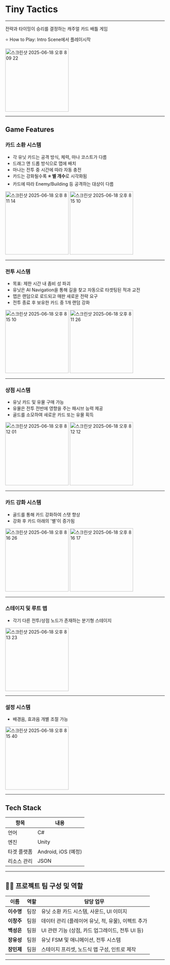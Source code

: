 # Tiny Tactics
---
전략과 타이밍이 승리를 결정하는 캐주얼 카드 배틀 게임

⭐️ How to Play: Intro Scene에서 플레이시작

<img width="200" alt="스크린샷 2025-06-18 오후 8 09 22" src="https://github.com/user-attachments/assets/0b9f1fbd-ba18-41ac-af27-dfb7a534d9d9" />

---

## Game Features

### 카드 소환 시스템
- 각 유닛 카드는 공격 방식, 체력, 마나 코스트가 다름
- 드래그 앤 드롭 방식으로 맵에 배치
- 마나는 전투 중 시간에 따라 자동 충전
- 카드는 강화될수록 **⭐ 별 개수**로 시각화됨
- 카드에 따라 Enemy/Building 등 공격하는 대상이 다름
  
<img width="200" alt="스크린샷 2025-06-18 오후 8 11 14" src="https://github.com/user-attachments/assets/33a07596-d12e-4403-9a07-d97752cb94a2" />  <img width="200" alt="스크린샷 2025-06-18 오후 8 15 10" src="https://github.com/user-attachments/assets/1f9754a1-adc1-46c1-b87b-6144c261b39c" />

---

### 전투 시스템
- 목표: 제한 시간 내 좀비 성 파괴
- 유닛은 AI Navigation을 통해 길을 찾고 자동으로 타겟팅된 적과 교전
- 맵은 랜덤으로 로드되고 매판 새로운 전략 요구
- 전투 종료 후 보유한 카드 중 1개 랜덤 강화
  
<img width="200" alt="스크린샷 2025-06-18 오후 8 15 10" src="https://github.com/user-attachments/assets/2d693592-2c43-4c50-8a8e-be4a56656c9b" />  <img width="200" alt="스크린샷 2025-06-18 오후 8 11 26" src="https://github.com/user-attachments/assets/44d2d03b-53d3-4a54-8ea2-3e12ee1468cc" />

---

### 상점 시스템
- 유닛 카드 및 유물 구매 가능
- 유물은 전투 전반에 영향을 주는 패시브 능력 제공
- 골드를 소모하여 새로운 카드 또는 유물 획득
  
<img width="200" alt="스크린샷 2025-06-18 오후 8 12 01" src="https://github.com/user-attachments/assets/89cd1801-7b41-43d6-93cb-c73819fc4c41" />  <img width="200" alt="스크린샷 2025-06-18 오후 8 12 12" src="https://github.com/user-attachments/assets/9e59db36-ca1c-41d8-83c8-f7f4f8bf0343" />

---

### 카드 강화 시스템
- 골드를 통해 카드 강화하여 스탯 향상
- 강화 후 카드 아래의 '별'이 증가됨
  
<img width="200" alt="스크린샷 2025-06-18 오후 8 16 26" src="https://github.com/user-attachments/assets/4eab83f0-2087-426b-b967-a1299854cca9" />  <img width="200" alt="스크린샷 2025-06-18 오후 8 16 17" src="https://github.com/user-attachments/assets/07591d3e-9bea-4a3c-8630-cf80688223e2" />

---

### 스테이지 및 루트 맵
- 각기 다른 전투/상점 노드가 존재하는 분기형 스테이지
    
<img width="200" alt="스크린샷 2025-06-18 오후 8 13 23" src="https://github.com/user-attachments/assets/46e31188-d86a-41fa-be9f-03865f1e03d2" />

---

### 설정 시스템
- 배경음, 효과음 개별 조절 가능
  
<img width="200" alt="스크린샷 2025-06-18 오후 8 15 40" src="https://github.com/user-attachments/assets/6580b008-c68c-4f45-aeb5-acd6d403e678" />


---

## Tech Stack

| 항목           | 내용                          |
|----------------|-------------------------------|
| 언어            | C#                            |
| 엔진            | Unity                         |
| 타겟 플랫폼     | Android, iOS (예정)           |
| 리소스 관리     | JSON                          |

---

## 👨‍💻 프로젝트 팀 구성 및 역할

| 이름      | 역할 | 담당 업무                            |
| ------- | -- | -------------------------------- |
| **이수명** | 팀장 | 유닛 소환 카드 시스템, 사운드, UI 이미지        |
| **이창주** | 팀원 | 데이터 관리 (플레이어 유닛, 적, 유물), 이펙트 추가  |
| **백성은** | 팀원 | UI 관련 기능 (상점, 카드 업그레이드, 전투 UI 등) |
| **장유성** | 팀원 | 유닛 FSM 및 애니메이션, 전투 시스템           |
| **장민제** | 팀원 | 스테이지 프리셋, 노드식 맵 구성, 인트로 제작       |

---
